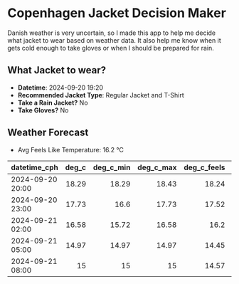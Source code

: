 
# Copenhagen Jacket Decision Maker

Danish weather is very uncertain, so I made this app to help me decide what jacket to wear based on weather data. 
It also help me know when it gets cold enough to take gloves or when I should be prepared for rain.

## What Jacket to wear?

- **Datetime**: 2024-09-20 19:20
- **Recommended Jacket Type**: Regular Jacket and T-Shirt
- **Take a Rain Jacket?** No
- **Take Gloves?** No

## Weather Forecast
- Avg Feels Like Temperature: 16.2 °C

| datetime_cph     |   deg_c |   deg_c_min |   deg_c_max |   deg_c_feels | weather   | wind   | rain   |
|:-----------------|--------:|------------:|------------:|--------------:|:----------|:-------|:-------|
| 2024-09-20 20:00 |   18.29 |       18.29 |       18.43 |         18.24 | Clear     | Low    | None   |
| 2024-09-20 23:00 |   17.73 |       16.6  |       17.73 |         17.52 | Clear     | Low    | None   |
| 2024-09-21 02:00 |   16.58 |       15.72 |       16.58 |         16.2  | Clear     | Low    | None   |
| 2024-09-21 05:00 |   14.97 |       14.97 |       14.97 |         14.45 | Clouds    | Low    | None   |
| 2024-09-21 08:00 |   15    |       15    |       15    |         14.57 | Clouds    | Low    | None   |
        